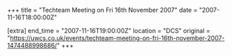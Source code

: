 +++
title = "Techteam Meeting on Fri 16th November 2007"
date = "2007-11-16T18:00:00Z"

[extra]
end_time = "2007-11-16T19:00:00Z"
location = "DCS"
original = "https://uwcs.co.uk/events/techteam-meeting-on-fri-16th-november-2007-1474488998686/"
+++



